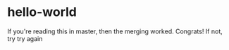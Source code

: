 # hello-world

If you're reading this in master, then the merging worked. Congrats! If not, try try again
